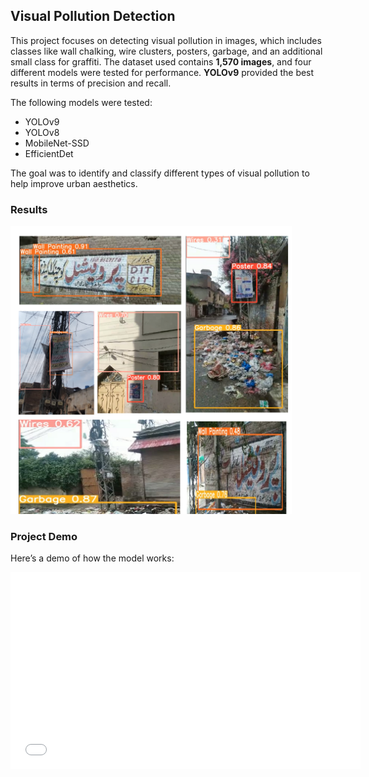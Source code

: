 ## Visual Pollution Detection

This project focuses on detecting visual pollution in images, which includes classes like wall chalking, wire clusters, posters, garbage, and an additional small class for graffiti. The dataset used contains **1,570 images**, and four different models were tested for performance. **YOLOv9** provided the best results in terms of precision and recall.

The following models were tested:
- YOLOv9
- YOLOv8
- MobileNet-SSD
- EfficientDet

The goal was to identify and classify different types of visual pollution to help improve urban aesthetics.

### Results

<img src="image.png" width="450" height="auto">

### Project Demo

Here’s a demo of how the model works:

<iframe width="560" height="315" src="VIDEO5.mp4" frameborder="0" allowfullscreen></iframe>


